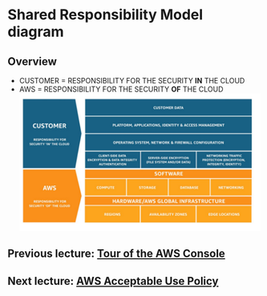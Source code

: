 # Shared Responsibility Model diagram

## Overview

- CUSTOMER = RESPONSIBILITY FOR THE SECURITY **IN** THE CLOUD
- AWS = RESPONSIBILITY FOR THE SECURITY **OF** THE CLOUD
![model](diagram.png)

## Previous lecture: [Tour of the AWS Console](tour-of-aws-console.md)

## Next lecture: [AWS Acceptable Use Policy](use-policy.md)
